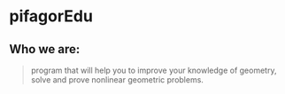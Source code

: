 # pifagorEdu
## Who we are:
>  program that will help you to improve your knowledge of geometry, 
   solve and prove nonlinear geometric problems.

